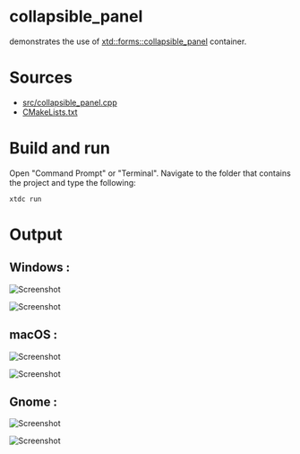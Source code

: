 # collapsible_panel

demonstrates the use of [xtd::forms::collapsible_panel](../../../../src/xtd.forms/include/xtd/forms/collapsible_panel.h) container.

# Sources

* [src/collapsible_panel.cpp](src/collapsible_panel.cpp)
* [CMakeLists.txt](CMakeLists.txt)

# Build and run

Open "Command Prompt" or "Terminal". Navigate to the folder that contains the project and type the following:

```shell
xtdc run
```

# Output

## Windows :

![Screenshot](../../../../docs/pictures/examples/containers/collapsible_panel_w.png)

![Screenshot](../../../../docs/pictures/examples/containers/collapsible_panel_wd.png)

## macOS :

![Screenshot](../../../../docs/pictures/examples/containers/collapsible_panel_m.png)

![Screenshot](../../../../docs/pictures/examples/containers/collapsible_panel_md.png)

## Gnome :

![Screenshot](../../../../docs/pictures/examples/containers/collapsible_panel_g.png)

![Screenshot](../../../../docs/pictures/examples/containers/collapsible_panel_gd.png)
